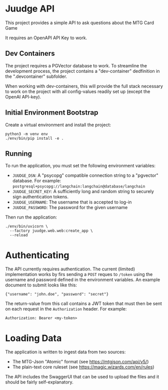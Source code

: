 # Juudge API

This project provides a simple API to ask questions about the MTG Card Game

It requires an OpenAPI API Key to work.

## Dev Containers

The project requires a PGVector database to work. To streamline the development
process, the project contains a "dev-container" dedfinition in the
".devcontainer" subfolder.

When working with dev-containers, this will provide the full stack necessary to
work on the project with all config-values readily set up (except the OpenAI
API-key).

## Initial Environment Bootstrap

Create a virtual environment and install the project:

```
python3 -m venv env
./env/bin/pip install -e .
```

## Running

To run the application, you must set the following environment variables:

- `JUUDGE_DSN`: A "psycopg" compatible connection string to a "pgvector"
    database.
    For example: `postgresql+psycopg://langchain:langchain@database/langchain`
- `JUUDGE_SECRET_KEY`: A sufficiently long and random string to securely sign
    authentication tokens.
- `JUUDGE_USERNAME`: The username that is accepted to log-in
- `JUUDGE_PASSWORD`: The password for the given username

Then run the application:

```
./env/bin/uvicorn \
  --factory juudge.web.web:create_app \
  --reload
```

# Authenticating

The API currently requires authentication. The current (limited) implementation
works by firs sending a `POST` reques to `/token` using the username and
password defined in the environment variables. An example document to submit
looks like this:

```
{"username": "john.doe", "password": "secret"}
```

The return-value from this call contains a JWT token that must then be sent on
each request in the `Authorization` header. For example:

```
Authorization: Bearer <my-token>
```

# Loading Data

The application is written to ingest data from two sources:

- The MTG-Json "Atomic" format (see https://mtgjson.com/api/v5/)
- The plain-text core ruleset (see https://magic.wizards.com/en/rules)

The API includes the SwaggerUI that can be used to upload the files and it
should be fairly self-explanatory.
